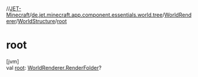 //[JET-Minecraft](../../../../index.md)/[de.jet.minecraft.app.component.essentials.world.tree](../../index.md)/[WorldRenderer](../index.md)/[WorldStructure](index.md)/[root](root.md)

# root

[jvm]\
val [root](root.md): [WorldRenderer.RenderFolder](../-render-folder/index.md)?

